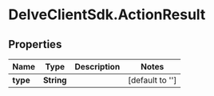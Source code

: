 # DelveClientSdk.ActionResult

## Properties

Name | Type | Description | Notes
------------ | ------------- | ------------- | -------------
**type** | **String** |  | [default to &#39;&#39;]


